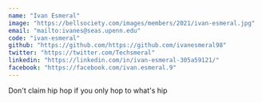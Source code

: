 ```yaml
---
name: "Ivan Esmeral"
image: "https://bellsociety.com/images/members/2021/ivan-esmeral.jpg"
email: "mailto:ivanes@seas.upenn.edu"
code: "ivan-esmeral"
github: "https://github.com/https://github.com/ivanesmeral98"
twitter: "https://twitter.com/Techsmeral"
linkedin: "https://linkedin.com/in/ivan-esmeral-305a59121/"
facebook: "https://facebook.com/ivan.esmeral.9"
---
```

Don't claim hip hop if you only hop to what's hip